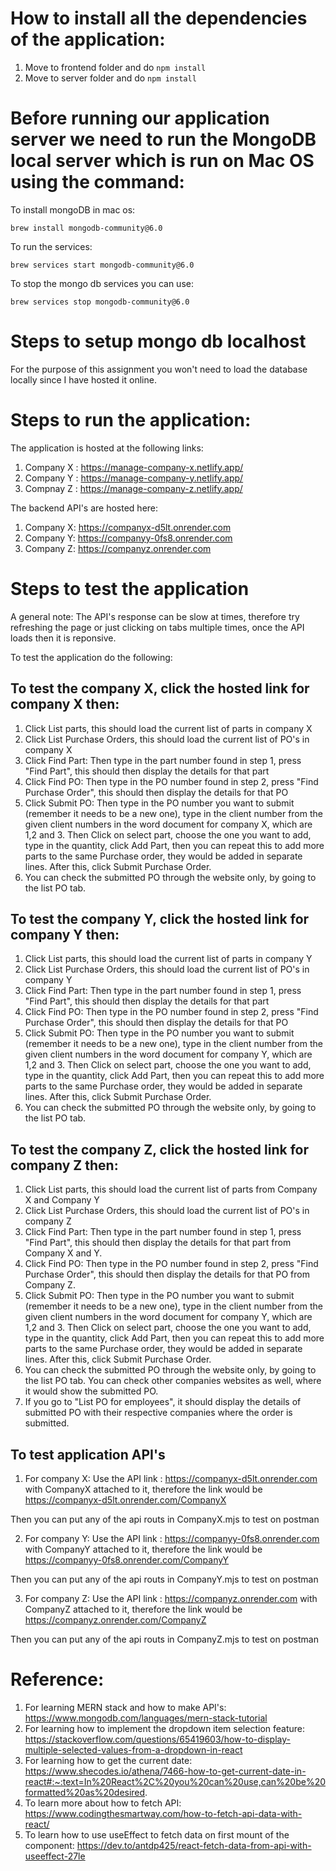 # How to install all the dependencies of the application:

1. Move to frontend folder and do `npm install`
2. Move to server folder and do `npm install`

# Before running our application server we need to run the MongoDB local server which is run on Mac OS using the command:

To install mongoDB in mac os:

`brew install mongodb-community@6.0`

To run the services:

`brew services start mongodb-community@6.0`

To stop the mongo db services you can use:

`brew services stop mongodb-community@6.0`

# Steps to setup mongo db localhost

For the purpose of this assignment you won't need to load the database locally since I have hosted it online.

# Steps to run the application:

The application is hosted at the following links:

1. Company X : https://manage-company-x.netlify.app/
2. Company Y : https://manage-company-y.netlify.app/
3. Compnay Z : https://manage-company-z.netlify.app/

The backend API's are hosted here:

1. Company X: https://companyx-d5lt.onrender.com
2. Company Y: https://companyy-0fs8.onrender.com
3. Company Z: https://companyz.onrender.com

# Steps to test the application

A general note: The API's response can be slow at times, therefore try refreshing the page or just clicking on tabs multiple times, once the API loads then it is reponsive.

To test the application do the following:

## To test the company X, click the hosted link for company X then:

1. Click List parts, this should load the current list of parts in company X
2. Click List Purchase Orders, this should load the current list of PO's in company X
3. Click Find Part: Then type in the part number found in step 1, press "Find Part", this should then display the details for that part
4. Click Find PO: Then type in the PO number found in step 2, press "Find Purchase Order", this should then display the details for that PO
5. Click Submit PO: Then type in the PO number you want to submit (remember it needs to be a new one), type in the client number from the given client numbers in the word document for company X, which are 1,2 and 3. Then Click on select part, choose the one you want to add, type in the quantity, click Add Part, then you can repeat this to add more parts to the same Purchase order, they would be added in separate lines. After this, click Submit Purchase Order.
6. You can check the submitted PO through the website only, by going to the list PO tab.

## To test the company Y, click the hosted link for company Y then:

1. Click List parts, this should load the current list of parts in company Y
2. Click List Purchase Orders, this should load the current list of PO's in company Y
3. Click Find Part: Then type in the part number found in step 1, press "Find Part", this should then display the details for that part
4. Click Find PO: Then type in the PO number found in step 2, press "Find Purchase Order", this should then display the details for that PO
5. Click Submit PO: Then type in the PO number you want to submit (remember it needs to be a new one), type in the client number from the given client numbers in the word document for company Y, which are 1,2 and 3. Then Click on select part, choose the one you want to add, type in the quantity, click Add Part, then you can repeat this to add more parts to the same Purchase order, they would be added in separate lines. After this, click Submit Purchase Order.
6. You can check the submitted PO through the website only, by going to the list PO tab.

## To test the company Z, click the hosted link for company Z then:

1. Click List parts, this should load the current list of parts from Company X and Company Y
2. Click List Purchase Orders, this should load the current list of PO's in company Z
3. Click Find Part: Then type in the part number found in step 1, press "Find Part", this should then display the details for that part from Company X and Y.
4. Click Find PO: Then type in the PO number found in step 2, press "Find Purchase Order", this should then display the details for that PO from Company Z.
5. Click Submit PO: Then type in the PO number you want to submit (remember it needs to be a new one), type in the client number from the given client numbers in the word document for company Y, which are 1,2 and 3. Then Click on select part, choose the one you want to add, type in the quantity, click Add Part, then you can repeat this to add more parts to the same Purchase order, they would be added in separate lines. After this, click Submit Purchase Order.
6. You can check the submitted PO through the website only, by going to the list PO tab. You can check other companies websites as well, where it would show the submitted PO.
7. If you go to "List PO for employees", it should display the details of submitted PO with their respective companies where the order is submitted.

## To test application API's

1. For company X: Use the API link : https://companyx-d5lt.onrender.com with CompanyX attached to it, therefore the link would be https://companyx-d5lt.onrender.com/CompanyX

Then you can put any of the api routs in CompanyX.mjs to test on postman

2. For company Y: Use the API link : https://companyy-0fs8.onrender.com with CompanyY attached to it, therefore the link would be https://companyy-0fs8.onrender.com/CompanyY

Then you can put any of the api routs in CompanyY.mjs to test on postman

3. For company Z: Use the API link : https://companyz.onrender.com with CompanyZ attached to it, therefore the link would be https://companyz.onrender.com/CompanyZ

Then you can put any of the api routs in CompanyZ.mjs to test on postman

# Reference:

1. For learning MERN stack and how to make API's: https://www.mongodb.com/languages/mern-stack-tutorial
2. For learning how to implement the dropdown item selection feature: https://stackoverflow.com/questions/65419603/how-to-display-multiple-selected-values-from-a-dropdown-in-react
3. For learning how to get the current date: https://www.shecodes.io/athena/7466-how-to-get-current-date-in-react#:~:text=In%20React%2C%20you%20can%20use,can%20be%20formatted%20as%20desired.
4. To learn more about how to fetch API: https://www.codingthesmartway.com/how-to-fetch-api-data-with-react/
5. To learn how to use useEffect to fetch data on first mount of the component: https://dev.to/antdp425/react-fetch-data-from-api-with-useeffect-27le
